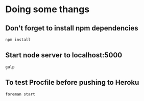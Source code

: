 # Doing some thangs

## Don't forget to install npm dependencies
```
npm install
```

## Start node server to localhost:5000
```
gulp
```

## To test Procfile before pushing to Heroku
```
foreman start
```
